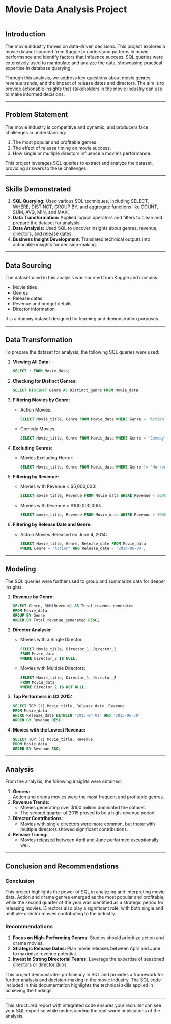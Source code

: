# **Movie Data Analysis Project**
![]()
## **Introduction**  
The movie industry thrives on data-driven decisions. This project explores a movie dataset sourced from Kaggle to understand patterns in movie performance and identify factors that influence success. SQL queries were extensively used to manipulate and analyze the data, showcasing practical expertise in database querying.  

Through this analysis, we address key questions about movie genres, revenue trends, and the impact of release dates and directors. The aim is to provide actionable insights that stakeholders in the movie industry can use to make informed decisions.

---

## **Problem Statement**  
The movie industry is competitive and dynamic, and producers face challenges in understanding:  
1. The most popular and profitable genres.  
2. The effect of release timing on movie success.  
3. How single or multiple directors influence a movie's performance.  

This project leverages SQL queries to extract and analyze the dataset, providing answers to these challenges.

---

## **Skills Demonstrated**  
1. **SQL Querying:** Used various SQL techniques, including SELECT, WHERE, DISTINCT, GROUP BY, and aggregate functions like COUNT, SUM, AVG, MIN, and MAX.  
2. **Data Transformation:** Applied logical operators and filters to clean and prepare the dataset for analysis.  
3. **Data Analysis:** Used SQL to uncover insights about genres, revenue, directors, and release dates.  
4. **Business Insight Development:** Translated technical outputs into actionable insights for decision-making.

---

## **Data Sourcing**  
The dataset used in this analysis was sourced from Kaggle and contains:  
- Movie titles  
- Genres  
- Release dates  
- Revenue and budget details  
- Director information  

It is a dummy dataset designed for learning and demonstration purposes.

---

## **Data Transformation**  
To prepare the dataset for analysis, the following SQL queries were used:  
1. **Viewing All Data:**  
   ```sql
   SELECT * FROM Movie_data;
   ```
2. **Checking for Distinct Genres:**  
   ```sql
   SELECT DISTINCT Genre AS Distinct_genre FROM Movie_data;
   ```
3. **Filtering Movies by Genre:**  
   - Action Movies:  
     ```sql
     SELECT Movie_title, Genre FROM Movie_data WHERE Genre = 'Action';
     ```
   - Comedy Movies:  
     ```sql
     SELECT Movie_title, Genre FROM Movie_data WHERE Genre = 'Comedy';
     ```

4. **Excluding Genres:**  
   - Movies Excluding Horror:  
     ```sql
     SELECT Movie_title, Genre FROM Movie_data WHERE Genre != 'Horror';
     ```

5. **Filtering by Revenue:**  
   - Movies with Revenue < $5,000,000:  
     ```sql
     SELECT movie_title, Revenue FROM Movie_data WHERE Revenue < 5000000;
     ```
   - Movies with Revenue > $100,000,000:  
     ```sql
     SELECT movie_title, Revenue FROM Movie_data WHERE Revenue > 100000000;
     ```

6. **Filtering by Release Date and Genre:**  
   - Action Movies Released on June 4, 2014:  
     ```sql
     SELECT Movie_title, Genre, Release_date FROM Movie_data 
     WHERE Genre = 'Action' AND Release_date = '2014-06-04';
     ```

---

## **Modeling**  
The SQL queries were further used to group and summarize data for deeper insights.  

1. **Revenue by Genre:**  
   ```sql
   SELECT Genre, SUM(Revenue) AS Total_revenue_generated 
   FROM Movie_data 
   GROUP BY Genre 
   ORDER BY Total_revenue_generated DESC;
   ```

2. **Director Analysis:**  
   - Movies with a Single Director:  
     ```sql
     SELECT Movie_title, Director_1, Director_2 
     FROM Movie_data 
     WHERE Director_2 IS NULL;
     ```

   - Movies with Multiple Directors:  
     ```sql
     SELECT Movie_title, Director_1, Director_2 
     FROM Movie_data 
     WHERE Director_2 IS NOT NULL;
     ```

3. **Top Performers in Q2 2015:**  
   ```sql
   SELECT TOP (1) Movie_title, Release_date, Revenue 
   FROM Movie_data 
   WHERE Release_date BETWEEN '2015-04-01' AND '2015-06-30' 
   ORDER BY Revenue DESC;
   ```

4. **Movies with the Lowest Revenue:**  
   ```sql
   SELECT TOP (1) Movie_title, Revenue 
   FROM Movie_data 
   ORDER BY Revenue ASC;
   ```

---

## **Analysis**  
From the analysis, the following insights were obtained:  
1. **Genres:**  
   Action and drama movies were the most frequent and profitable genres.  
2. **Revenue Trends:**  
   - Movies generating over $100 million dominated the dataset.  
   - The second quarter of 2015 proved to be a high-revenue period.  
3. **Director Contributions:**  
   - Movies with single directors were more common, but those with multiple directors showed significant contributions.  
4. **Release Timing:**  
   - Movies released between April and June performed exceptionally well.

---

## **Conclusion and Recommendations**  
### **Conclusion**  
This project highlights the power of SQL in analyzing and interpreting movie data. Action and drama genres emerged as the most popular and profitable, while the second quarter of the year was identified as a strategic period for releasing movies. Directors also play a significant role, with both single and multiple-director movies contributing to the industry.  

### **Recommendations**  
1. **Focus on High-Performing Genres:** Studios should prioritize action and drama movies.  
2. **Strategic Release Dates:** Plan movie releases between April and June to maximize revenue potential.  
3. **Invest in Strong Directorial Teams:** Leverage the expertise of seasoned directors or director duos.  

This project demonstrates proficiency in SQL and provides a framework for further analysis and decision-making in the movie industry. The SQL code included in this documentation highlights the technical skills applied in achieving the findings.  

--- 

This structured report with integrated code ensures your recruiter can see your SQL expertise while understanding the real-world implications of the analysis.
